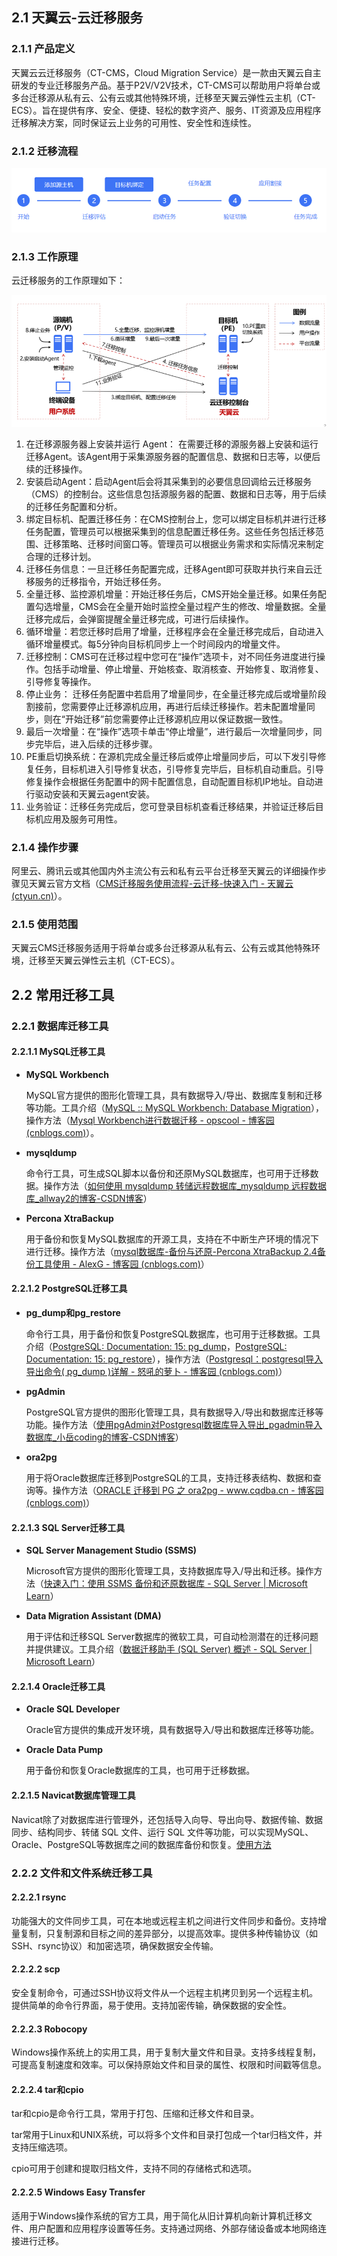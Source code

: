 ## 2.1  天翼云-云迁移服务

### 2.1.1 产品定义

天翼云云迁移服务（CT-CMS，Cloud Migration Service）是一款由天翼云自主研发的专业迁移服务产品。基于P2V/V2V技术，CT-CMS可以帮助用户将单台或多台迁移源从私有云、公有云或其他特殊环境，迁移至天翼云弹性云主机（CT-ECS）。旨在提供有序、安全、便捷、轻松的数字资产、服务、IT资源及应用程序迁移解决方案，同时保证云上业务的可用性、安全性和连续性。

### 2.1.2 迁移流程

<img src="https://raw.githubusercontent.com/AnJian2020/study_recorder/main/images/202308220931610.png" alt="image-20230822093057484" style="zoom: 67%;" />

### 2.1.3 工作原理

云迁移服务的工作原理如下：

<img src="https://raw.githubusercontent.com/AnJian2020/study_recorder/main/images/202308220932427.png" alt="image-20230822093205370" style="zoom:67%;" />

1. 在迁移源服务器上安装并运行 Agent： 在需要迁移的源服务器上安装和运行迁移Agent。该Agent用于采集源服务器的配置信息、数据和日志等，以便后续的迁移操作。
2. 安装启动Agent：启动Agent后会将其采集到的必要信息回调给云迁移服务（CMS）的控制台。这些信息包括源服务器的配置、数据和日志等，用于后续的迁移任务配置和分析。
3. 绑定目标机、配置迁移任务：在CMS控制台上，您可以绑定目标机并进行迁移任务配置，管理员可以根据采集到的信息配置迁移任务。这些任务包括迁移范围、迁移策略、迁移时间窗口等。管理员可以根据业务需求和实际情况来制定合理的迁移计划。
4. 迁移任务信息：一旦迁移任务配置完成，迁移Agent即可获取并执行来自云迁移服务的迁移指令，开始迁移任务。
5. 全量迁移、监控源机增量：开始迁移任务后，CMS开始全量迁移。如果任务配置勾选增量，CMS会在全量开始时监控全量过程产生的修改、增量数据。全量迁移完成后，会弹窗提醒全量迁移完成，可进行后续操作。
6. 循环增量：若您迁移时启用了增量，迁移程序会在全量迁移完成后，自动进入循环增量模式。每5分钟向目标机同步上一个时间段内的增量文件。
7. 迁移控制：CMS可在迁移过程中您可在“操作”选项卡，对不同任务进度进行操作。包括手动增量、停止增量、开始核查、取消核查、开始修复、取消修复、引导修复等操作。
8. 停止业务： 迁移任务配置中若启用了增量同步，在全量迁移完成后或增量阶段割接前，您需要停止迁移源机应用，再进行后续迁移操作。若未配置增量同步，则在“开始迁移”前您需要停止迁移源机应用以保证数据一致性。
9. 最后一次增量：在“操作”选项卡单击“停止增量”，进行最后一次增量同步，同步完毕后，进入后续的迁移步骤。
10. PE重启切换系统：在源机完成全量迁移后或停止增量同步后，可以下发引导修复任务，目标机进入引导修复状态，引导修复完毕后，目标机自动重启。引导修复操作会根据任务配置中的网卡配置信息，自动配置目标机IP地址。自动进行驱动安装和天翼云agent安装。
11. 业务验证：迁移任务完成后，您可登录目标机查看迁移结果，并验证迁移后目标机应用及服务可用性。

### 2.1.4 操作步骤

阿里云、腾讯云或其他国内外主流公有云和私有云平台迁移至天翼云的详细操作步骤见天翼云官方文档（[CMS迁移服务使用流程-云迁移-快速入门 - 天翼云 (ctyun.cn)](https://www.ctyun.cn/document/10044068/10191316)）。

### 2.1.5 使用范围

天翼云CMS迁移服务适用于将单台或多台迁移源从私有云、公有云或其他特殊环境，迁移至天翼云弹性云主机（CT-ECS）。

## 2.2 常用迁移工具

### 2.2.1 数据库迁移工具

#### 2.2.1.1 MySQL迁移工具

- **MySQL Workbench**

  MySQL官方提供的图形化管理工具，具有数据导入/导出、数据库复制和迁移等功能。工具介绍（[MySQL :: MySQL Workbench: Database Migration](https://www.mysql.com/de/products/workbench/migrate/)），操作方法（[Mysql Workbench进行数据迁移 - opscool - 博客园 (cnblogs.com)](https://www.cnblogs.com/yancool/p/16477323.html)）。

- **mysqldump**

  命令行工具，可生成SQL脚本以备份和还原MySQL数据库，也可用于迁移数据。操作方法（[如何使用 mysqldump 转储远程数据库_mysqldump 远程数据库_allway2的博客-CSDN博客](https://blog.csdn.net/allway2/article/details/121651487)）

- **Percona XtraBackup**

  用于备份和恢复MySQL数据库的开源工具，支持在不中断生产环境的情况下进行迁移。操作方法（[mysql数据库-备份与还原-Percona XtraBackup 2.4备份工具使用 - AlexG - 博客园 (cnblogs.com)](https://www.cnblogs.com/alexg2048/p/14816430.html)）

#### 2.2.1.2 PostgreSQL迁移工具

- **pg_dump和pg_restore**

  命令行工具，用于备份和恢复PostgreSQL数据库，也可用于迁移数据。工具介绍（[PostgreSQL: Documentation: 15: pg_dump](https://www.postgresql.org/docs/current/app-pgdump.html)，[PostgreSQL: Documentation: 15: pg_restore](https://www.postgresql.org/docs/current/app-pgrestore.html)），操作方法（[Postgresql：postgresql导入导出命令( pg_dump )详解 - 怒吼的萝卜 - 博客园 (cnblogs.com)](https://www.cnblogs.com/nhdlb/p/14960000.html)）

- **pgAdmin**

  PostgreSQL官方提供的图形化管理工具，具有数据导入/导出和数据库迁移等功能。操作方法（[使用pgAdmin对Postgresql数据库导入导出_pgadmin导入数据库_小岳coding的博客-CSDN博客](https://blog.csdn.net/yzj_xiaoyue/article/details/82792593)）

- **ora2pg**

  用于将Oracle数据库迁移到PostgreSQL的工具，支持迁移表结构、数据和查询等。操作方法（[ORACLE 迁移到 PG 之 ora2pg - www.cqdba.cn - 博客园 (cnblogs.com)](https://www.cnblogs.com/cqdba/p/11125658.html)）

#### 2.2.1.3 SQL Server迁移工具

- **SQL Server Management Studio (SSMS)**

  Microsoft官方提供的图形化管理工具，支持数据库导入/导出和迁移。操作方法（[快速入门：使用 SSMS 备份和还原数据库 - SQL Server | Microsoft Learn](https://learn.microsoft.com/zh-cn/sql/relational-databases/backup-restore/quickstart-backup-restore-database?view=sql-server-ver16&tabs=ssms)）

- **Data Migration Assistant (DMA)**

  用于评估和迁移SQL Server数据库的微软工具，可自动检测潜在的迁移问题并提供建议。工具介绍（[数据迁移助手 (SQL Server) 概述 - SQL Server | Microsoft Learn](https://learn.microsoft.com/zh-cn/sql/dma/dma-overview?view=sql-server-ver16)）

#### 2.2.1.4 Oracle迁移工具

- **Oracle SQL Developer**

  Oracle官方提供的集成开发环境，具有数据导入/导出和数据库迁移等功能。

- **Oracle Data Pump**

  用于备份和恢复Oracle数据库的工具，也可用于迁移数据。

#### 2.2.1.5 Navicat数据库管理工具

Navicat除了对数据库进行管理外，还包括导入向导、导出向导、数据传输、数据同步、结构同步、转储 SQL 文件、运行 SQL 文件等功能，可以实现MySQL、Oracle、PostgreSQL等数据库之间的数据库备份和恢复。[使用方法](https://navicat.com.cn/manual/online_manual/cn/navicat_16/win_manual/#/data_migration)

### 2.2.2 文件和文件系统迁移工具

#### 2.2.2.1 rsync

功能强大的文件同步工具，可在本地或远程主机之间进行文件同步和备份。支持增量复制，只复制源和目标之间的差异部分，以提高效率。提供多种传输协议（如SSH、rsync协议）和加密选项，确保数据安全传输。

#### 2.2.2.2 scp

安全复制命令，可通过SSH协议将文件从一个远程主机拷贝到另一个远程主机。提供简单的命令行界面，易于使用。支持加密传输，确保数据的安全性。

#### 2.2.2.3 Robocopy

Windows操作系统上的实用工具，用于复制大量文件和目录。支持多线程复制，可提高复制速度和效率。可以保持原始文件和目录的属性、权限和时间戳等信息。

#### 2.2.2.4 tar和cpio

tar和cpio是命令行工具，常用于打包、压缩和迁移文件和目录。

tar常用于Linux和UNIX系统，可以将多个文件和目录打包成一个tar归档文件，并支持压缩选项。

cpio可用于创建和提取归档文件，支持不同的存储格式和选项。

#### 2.2.2.5 Windows Easy Transfer

适用于Windows操作系统的官方工具，用于简化从旧计算机向新计算机迁移文件、用户配置和应用程序设置等任务。支持通过网络、外部存储设备或本地网络连接进行迁移。